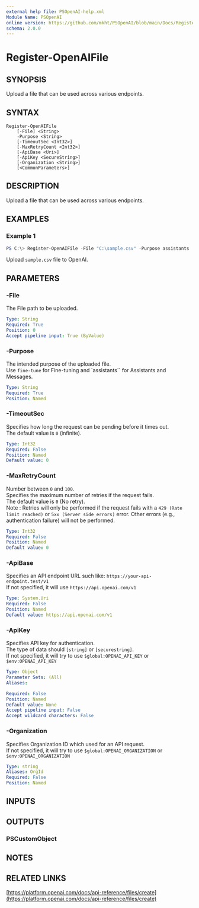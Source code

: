 ```yaml
---
external help file: PSOpenAI-help.xml
Module Name: PSOpenAI
online version: https://github.com/mkht/PSOpenAI/blob/main/Docs/Register-OpenAIFile.md
schema: 2.0.0
---
```


# Register-OpenAIFile

## SYNOPSIS
Upload a file that can be used across various endpoints.

## SYNTAX

```
Register-OpenAIFile
    [-File] <String>
    -Purpose <String>
    [-TimeoutSec <Int32>]
    [-MaxRetryCount <Int32>]
    [-ApiBase <Uri>]
    [-ApiKey <SecureString>]
    [-Organization <String>]
    [<CommonParameters>]
```

## DESCRIPTION
Upload a file that can be used across various endpoints.

## EXAMPLES

### Example 1
```powershell
PS C:\> Register-OpenAIFile -File "C:\sample.csv" -Purpose assistants
```

Upload `sample.csv` file to OpenAI.

## PARAMETERS

### -File
The File path to be uploaded.

```yaml
Type: String
Required: True
Position: 0
Accept pipeline input: True (ByValue)
```

### -Purpose
The intended purpose of the uploaded file.  
Use `fine-tune` for Fine-tuning and `assistants`` for Assistants and Messages.

```yaml
Type: String
Required: True
Position: Named
```

### -TimeoutSec
Specifies how long the request can be pending before it times out.  
The default value is `0` (infinite).

```yaml
Type: Int32
Required: False
Position: Named
Default value: 0
```

### -MaxRetryCount
Number between `0` and `100`.  
Specifies the maximum number of retries if the request fails.  
The default value is `0` (No retry).  
Note : Retries will only be performed if the request fails with a `429 (Rate limit reached)` or `5xx (Server side errors)` error. Other errors (e.g., authentication failure) will not be performed.  

```yaml
Type: Int32
Required: False
Position: Named
Default value: 0
```

### -ApiBase
Specifies an API endpoint URL such like: `https://your-api-endpoint.test/v1`  
If not specified, it will use `https://api.openai.com/v1`

```yaml
Type: System.Uri
Required: False
Position: Named
Default value: https://api.openai.com/v1
```

### -ApiKey
Specifies API key for authentication.  
The type of data should `[string]` or `[securestring]`.  
If not specified, it will try to use `$global:OPENAI_API_KEY` or `$env:OPENAI_API_KEY`

```yaml
Type: Object
Parameter Sets: (All)
Aliases:

Required: False
Position: Named
Default value: None
Accept pipeline input: False
Accept wildcard characters: False
```

### -Organization
Specifies Organization ID which used for an API request.  
If not specified, it will try to use `$global:OPENAI_ORGANIZATION` or `$env:OPENAI_ORGANIZATION`

```yaml
Type: string
Aliases: OrgId
Required: False
Position: Named
```

## INPUTS

## OUTPUTS

### PSCustomObject

## NOTES

## RELATED LINKS

[https://platform.openai.com/docs/api-reference/files/create](https://platform.openai.com/docs/api-reference/files/create)

